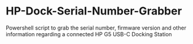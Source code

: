 # HP-Dock-Serial-Number-Grabber
Powershell script to grab the serial number, firmware version and other information regarding a connected HP G5 USB-C Docking Station
